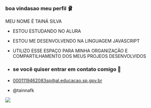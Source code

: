 ### boa vindasao meu perfil 🩰

MEU NOME É TAINÁ SILVA

- ESTOU ESTUDANDO NO ALURA
- ESTOU ME DESENVOLVENDO NA LINGUAGEM JAVASCRIPT
- UTILIZO ESSE ESPAÇO PARA MINHA ORGANIZAÇÃO E COMPARTILHAMENTO DOS MEUS PROJEOS DESENVOLVIDOS

- ### se você quiser entrar em contato comigo 🌸

- 0001119462083sp@al.educacao.sp.gpv.br
- @tainnafk


![](https://media1.tenor.com/m/4QE1J9ZhVFYAAAAC/nezuko.gif)
